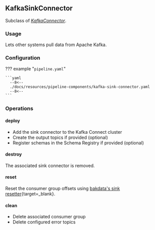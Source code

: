 ## KafkaSinkConnector

Subclass of [_KafkaConnector_](../defaults.md#kafkaconnector).

### Usage

Lets other systems pull data from Apache Kafka.

### Configuration

??? example "`pipeline.yaml`"

    ```yaml
      --8<--
      ./docs/resources/pipeline-components/kafka-sink-connector.yaml
      --8<--
    ```

### Operations

#### deploy

- Add the sink connector to the Kafka Connect cluster
- Create the output topics if provided (optional)
- Register schemas in the Schema Registry if provided (optional)

#### destroy

The associated sink connector is removed.

#### reset

Reset the consumer group offsets using
[bakdata's sink resetter](https://github.com/bakdata/kafka-connect-resetter/#sink-resetter){target=_blank}.

#### clean

- Delete associated consumer group
- Delete configured error topics

